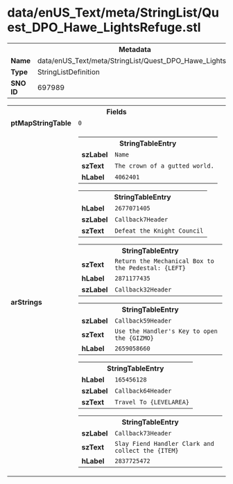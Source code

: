 <h1>data/enUS_Text/meta/StringList/Quest_DPO_Hawe_LightsRefuge.stl</h1><table><tr><th colspan="100%">Metadata</th></tr><tr><td><b>Name</b></td><td>data/enUS_Text/meta/StringList/Quest_DPO_Hawe_LightsRefuge.stl</td></tr><tr><td><b>Type</b></td><td>StringListDefinition</td></tr><tr><td><b>SNO ID</b></td><td>697989</td></tr></table>

<table><tr><th colspan="100%">Fields</th></tr><tr><td><b>ptMapStringTable</b></td><td><code>0</code></td></tr><tr><td><b>arStrings</b></td><td><table><tr><th colspan="100%">StringTableEntry</th></tr><tr><td><b>szLabel</b></td><td><code>Name</code></td></tr><tr><td><b>szText</b></td><td><code>The crown of a gutted world.</code></td></tr><tr><td><b>hLabel</b></td><td><code>4062401</code></td></tr></table>


<table><tr><th colspan="100%">StringTableEntry</th></tr><tr><td><b>hLabel</b></td><td><code>2677071405</code></td></tr><tr><td><b>szLabel</b></td><td><code>Callback7Header</code></td></tr><tr><td><b>szText</b></td><td><code>Defeat the Knight Council</code></td></tr></table>


<table><tr><th colspan="100%">StringTableEntry</th></tr><tr><td><b>szText</b></td><td><code>Return the Mechanical Box to the Pedestal: {LEFT}</code></td></tr><tr><td><b>hLabel</b></td><td><code>2871177435</code></td></tr><tr><td><b>szLabel</b></td><td><code>Callback32Header</code></td></tr></table>


<table><tr><th colspan="100%">StringTableEntry</th></tr><tr><td><b>szLabel</b></td><td><code>Callback59Header</code></td></tr><tr><td><b>szText</b></td><td><code>Use the Handler's Key to open the {GIZMO}</code></td></tr><tr><td><b>hLabel</b></td><td><code>2659058660</code></td></tr></table>


<table><tr><th colspan="100%">StringTableEntry</th></tr><tr><td><b>hLabel</b></td><td><code>165456128</code></td></tr><tr><td><b>szLabel</b></td><td><code>Callback64Header</code></td></tr><tr><td><b>szText</b></td><td><code>Travel To {LEVELAREA}</code></td></tr></table>


<table><tr><th colspan="100%">StringTableEntry</th></tr><tr><td><b>szLabel</b></td><td><code>Callback73Header</code></td></tr><tr><td><b>szText</b></td><td><code>Slay Fiend Handler Clark and collect the {ITEM}</code></td></tr><tr><td><b>hLabel</b></td><td><code>2837725472</code></td></tr></table>


</td></tr></table>

